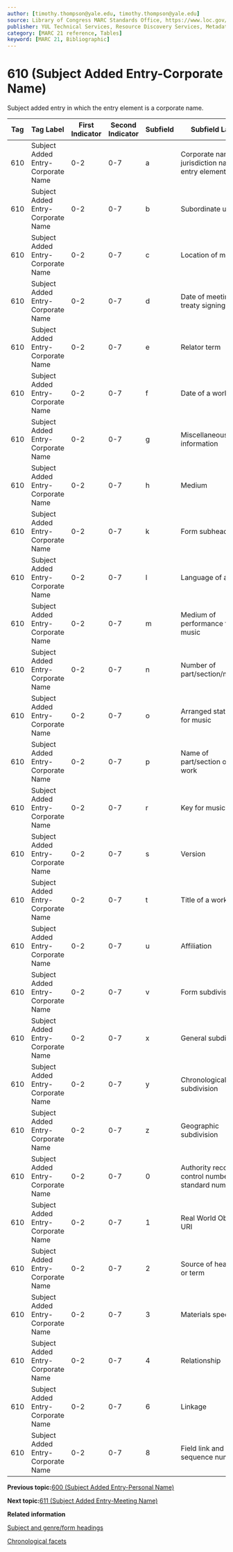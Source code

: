```yaml
---
author: [timothy.thompson@yale.edu, timothy.thompson@yale.edu]
source: Library of Congress MARC Standards Office, https://www.loc.gov/marc/bibliographic/bd610.html
publisher: YUL Technical Services, Resource Discovery Services, Metadata Services Unit
category: [MARC 21 reference, Tables]
keyword: [MARC 21, Bibliographic]
---
```


# 610 \(Subject Added Entry-Corporate Name\)

Subject added entry in which the entry element is a corporate name.

|Tag|Tag Label|First Indicator|Second Indicator|Subfield|Subfield Label|Repeatable|
|---|---------|---------------|----------------|--------|--------------|----------|
|610|Subject Added Entry-Corporate Name|0-2|0-7|a|Corporate name or jurisdiction name as entry element|F|
|610|Subject Added Entry-Corporate Name|0-2|0-7|b|Subordinate unit|T|
|610|Subject Added Entry-Corporate Name|0-2|0-7|c|Location of meeting|T|
|610|Subject Added Entry-Corporate Name|0-2|0-7|d|Date of meeting or treaty signing|T|
|610|Subject Added Entry-Corporate Name|0-2|0-7|e|Relator term|T|
|610|Subject Added Entry-Corporate Name|0-2|0-7|f|Date of a work|F|
|610|Subject Added Entry-Corporate Name|0-2|0-7|g|Miscellaneous information|T|
|610|Subject Added Entry-Corporate Name|0-2|0-7|h|Medium|F|
|610|Subject Added Entry-Corporate Name|0-2|0-7|k|Form subheading|T|
|610|Subject Added Entry-Corporate Name|0-2|0-7|l|Language of a work|F|
|610|Subject Added Entry-Corporate Name|0-2|0-7|m|Medium of performance for music|T|
|610|Subject Added Entry-Corporate Name|0-2|0-7|n|Number of part/section/meeting|T|
|610|Subject Added Entry-Corporate Name|0-2|0-7|o|Arranged statement for music|F|
|610|Subject Added Entry-Corporate Name|0-2|0-7|p|Name of part/section of a work|T|
|610|Subject Added Entry-Corporate Name|0-2|0-7|r|Key for music|F|
|610|Subject Added Entry-Corporate Name|0-2|0-7|s|Version|T|
|610|Subject Added Entry-Corporate Name|0-2|0-7|t|Title of a work|F|
|610|Subject Added Entry-Corporate Name|0-2|0-7|u|Affiliation|F|
|610|Subject Added Entry-Corporate Name|0-2|0-7|v|Form subdivision|T|
|610|Subject Added Entry-Corporate Name|0-2|0-7|x|General subdivision|T|
|610|Subject Added Entry-Corporate Name|0-2|0-7|y|Chronological subdivision|T|
|610|Subject Added Entry-Corporate Name|0-2|0-7|z|Geographic subdivision|T|
|610|Subject Added Entry-Corporate Name|0-2|0-7|0|Authority record control number or standard number|T|
|610|Subject Added Entry-Corporate Name|0-2|0-7|1|Real World Object URI|T|
|610|Subject Added Entry-Corporate Name|0-2|0-7|2|Source of heading or term|F|
|610|Subject Added Entry-Corporate Name|0-2|0-7|3|Materials specified|F|
|610|Subject Added Entry-Corporate Name|0-2|0-7|4|Relationship|T|
|610|Subject Added Entry-Corporate Name|0-2|0-7|6|Linkage|F|
|610|Subject Added Entry-Corporate Name|0-2|0-7|8|Field link and sequence number|T|

**Previous topic:**[600 \(Subject Added Entry-Personal Name\)](../tables/600_bib_table.md)

**Next topic:**[611 \(Subject Added Entry-Meeting Name\)](../tables/611_bib_table.md)

**Related information**  


[Subject and genre/form headings](../tasks/concepts/subject_headings.md)

[Chronological facets](../tasks/events/chronological_facets.md)

